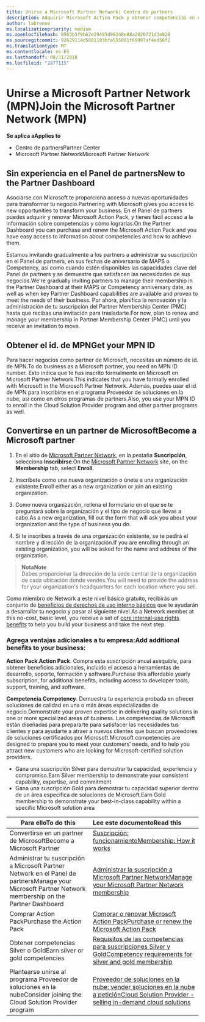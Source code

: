 ```yaml
---
title: Unirse a Microsoft Partner Network| Centro de partners
description: Adquirir Microsoft Action Pack y obtener competencias en el Centro de partners
author: labrenne
ms.localizationpriority: medium
ms.openlocfilehash: 0983b5f9b62e29495d98248e88a2820721d3e828
ms.sourcegitcommit: 92629114d5081103bfe555081f69997af4ed56f2
ms.translationtype: MT
ms.contentlocale: es-ES
ms.lasthandoff: 08/31/2018
ms.locfileid: "2877115"
---
```

# <a name="join-the-microsoft-partner-network-mpn"></a><span data-ttu-id="4d36e-103">Unirse a Microsoft Partner Network (MPN)</span><span class="sxs-lookup"><span data-stu-id="4d36e-103">Join the Microsoft Partner Network (MPN)</span></span>

**<span data-ttu-id="4d36e-104">Se aplica a</span><span class="sxs-lookup"><span data-stu-id="4d36e-104">Applies to</span></span>**

-  <span data-ttu-id="4d36e-105">Centro de partners</span><span class="sxs-lookup"><span data-stu-id="4d36e-105">Partner Center</span></span>
-  <span data-ttu-id="4d36e-106">Microsoft Partner Network</span><span class="sxs-lookup"><span data-stu-id="4d36e-106">Microsoft Partner Network</span></span>

## <a name="new-to-the-partner-dashboard"></a><span data-ttu-id="4d36e-107">Sin experiencia en el Panel de partners</span><span class="sxs-lookup"><span data-stu-id="4d36e-107">New to the Partner Dashboard</span></span>

 <span data-ttu-id="4d36e-108">Asociarse con Microsoft te proporciona acceso a nuevas oportunidades para transformar tu negocio.</span><span class="sxs-lookup"><span data-stu-id="4d36e-108">Partnering with Microsoft gives you access to new opportunities to transform your business.</span></span> <span data-ttu-id="4d36e-109">En el Panel de partners puedes adquirir y renovar Microsoft Action Pack, y tienes fácil acceso a la información sobre competencias y cómo lograrlas.</span><span class="sxs-lookup"><span data-stu-id="4d36e-109">On the Partner Dashboard you can purchase and renew the Microsoft Action Pack and you have easy access to information about competencies and how to achieve them.</span></span>

 <span data-ttu-id="4d36e-110">Estamos invitando gradualmente a los partners a administrar su suscripción en el Panel de partners, en sus fechas de aniversario de MAPS o Competency, así como cuando estén disponibles las capacidades clave del Panel de partners y se demuestre que satisfacen las necesidades de sus negocios.</span><span class="sxs-lookup"><span data-stu-id="4d36e-110">We're gradually inviting partners to manage their membership in the Partner Dashboard at their MAPS or Competency anniversary date, as well as when key Partner Dashboard capabilities are available and proven to meet the needs of their business.</span></span>  <span data-ttu-id="4d36e-111">Por ahora, planifica la renovación y la administración de tu suscripción del Partner Membership Center (PMC) hasta que recibas una invitación para trasladarte.</span><span class="sxs-lookup"><span data-stu-id="4d36e-111">For now, plan to renew and manage your membership in Partner Membership Center (PMC) until you receive an invitation to move.</span></span>

## <a name="get-your-mpn-id"></a><span data-ttu-id="4d36e-112">Obtener el id. de MPN</span><span class="sxs-lookup"><span data-stu-id="4d36e-112">Get your MPN ID</span></span>

<span data-ttu-id="4d36e-113">Para hacer negocios como partner de Microsoft, necesitas un número de id. de MPN.</span><span class="sxs-lookup"><span data-stu-id="4d36e-113">To do business as a Microsoft partner, you need an MPN ID number.</span></span> <span data-ttu-id="4d36e-114">Esto indica que te has inscrito formalmente en Microsoft en Microsoft Partner Network.</span><span class="sxs-lookup"><span data-stu-id="4d36e-114">This indicates that you have formally enrolled with Microsoft in the Microsoft Partner Network.</span></span> <span data-ttu-id="4d36e-115">Además, puedes usar el id. de MPN para inscribirte en el programa Proveedor de soluciones en la nube, así como en otros programas de partners.</span><span class="sxs-lookup"><span data-stu-id="4d36e-115">Also, you use your MPN ID to enroll in the Cloud Solution Provider program and other partner programs as well.</span></span>  

## <a name="become-a-microsoft-partner"></a><span data-ttu-id="4d36e-116">Convertirse en un partner de Microsoft</span><span class="sxs-lookup"><span data-stu-id="4d36e-116">Become a Microsoft partner</span></span>

1.  <span data-ttu-id="4d36e-117">En el sitio de [Microsoft Partner Network](https://partner.microsoft.com/en-us/membership), en la pestaña **Suscripción**, selecciona **Inscribirse**.</span><span class="sxs-lookup"><span data-stu-id="4d36e-117">On the [Microsoft Partner Network](https://partner.microsoft.com/en-us/membership) site, on the **Membership** tab, select **Enroll**.</span></span> 

2.  <span data-ttu-id="4d36e-118">Inscríbete como una nueva organización o únete a una organización existente.</span><span class="sxs-lookup"><span data-stu-id="4d36e-118">Enroll either as a new organization or join an existing organization.</span></span>

3.  <span data-ttu-id="4d36e-119">Como nueva organización, rellena el formulario en el que se te preguntará sobre la organización y el tipo de negocio que llevas a cabo.</span><span class="sxs-lookup"><span data-stu-id="4d36e-119">As a new organization, fill out the form that will ask you about your organization and the type of business you do.</span></span>

4.  <span data-ttu-id="4d36e-120">Si te inscribes a través de una organización existente, se te pedirá el nombre y dirección de la organización.</span><span class="sxs-lookup"><span data-stu-id="4d36e-120">If you are enrolling through an existing organization, you will be asked for the name and address of the organization.</span></span>

>**<span data-ttu-id="4d36e-121">Nota</span><span class="sxs-lookup"><span data-stu-id="4d36e-121">Note</span></span>**<br> <span data-ttu-id="4d36e-122">Debes proporcionar la dirección de la sede central de la organización de cada ubicación donde vendes.</span><span class="sxs-lookup"><span data-stu-id="4d36e-122">You will need to provide the address for your organization's headquarters for each location where you sell.</span></span>

<span data-ttu-id="4d36e-123">Como miembro de Network a este nivel básico gratuito, recibirás un conjunto de [beneficios de derechos de uso interno básicos](https://partner.microsoft.com/membership/core-benefits) que te ayudarán a desarrollar tu negocio y pasar al siguiente nivel.</span><span class="sxs-lookup"><span data-stu-id="4d36e-123">As a Network member at this no-cost, basic level, you receive a set of [core internal-use rights benefits](https://partner.microsoft.com/membership/core-benefits) to help you build your business and take the next step.</span></span> 

### <a name="add-additional-benefits-to-your-business"></a><span data-ttu-id="4d36e-124">Agrega ventajas adicionales a tu empresa:</span><span class="sxs-lookup"><span data-stu-id="4d36e-124">Add additional benefits to your business:</span></span> 

<span data-ttu-id="4d36e-125">**Action Pack**.</span><span class="sxs-lookup"><span data-stu-id="4d36e-125">**Action Pack**.</span></span> <span data-ttu-id="4d36e-126">Compra esta suscripción anual asequible, para obtener beneficios adicionales, incluido el acceso a herramientas de desarrollo, soporte, formación y software.</span><span class="sxs-lookup"><span data-stu-id="4d36e-126">Purchase this affordable yearly subscription, for additional benefits, including access to developer tools, support, training, and software.</span></span>

<span data-ttu-id="4d36e-127">**Competencia**.</span><span class="sxs-lookup"><span data-stu-id="4d36e-127">**Competency**.</span></span> <span data-ttu-id="4d36e-128">Demuestra tu experiencia probada en ofrecer soluciones de calidad en una o más áreas especializadas de negocio.</span><span class="sxs-lookup"><span data-stu-id="4d36e-128">Demonstrate your proven expertise in delivering quality solutions in one or more specialized areas of business.</span></span> <span data-ttu-id="4d36e-129">Las competencias de Microsoft están diseñadas para prepararte para satisfacer las necesidades tus clientes y para ayudarte a atraer a nuevos clientes que buscan proveedores de soluciones certificados por Microsoft.</span><span class="sxs-lookup"><span data-stu-id="4d36e-129">Microsoft competencies are designed to prepare you to meet your customers’ needs, and to help you attract new customers who are looking for Microsoft-certified solution providers.</span></span> 

- <span data-ttu-id="4d36e-130">Gana una suscripción Silver para demostrar tu capacidad, experiencia y compromiso.</span><span class="sxs-lookup"><span data-stu-id="4d36e-130">Earn Silver membership to demonstrate your consistent capability, expertise, and commitment</span></span>
- <span data-ttu-id="4d36e-131">Gana una suscripción Gold para demostrar tu capacidad superior dentro de un área específica de soluciones de Microsoft.</span><span class="sxs-lookup"><span data-stu-id="4d36e-131">Earn Gold membership to demonstrate your best-in-class capability within a specific Microsoft solution area</span></span>

|**<span data-ttu-id="4d36e-132">Para ello</span><span class="sxs-lookup"><span data-stu-id="4d36e-132">To do this</span></span>**   |**<span data-ttu-id="4d36e-133">Lee este documento</span><span class="sxs-lookup"><span data-stu-id="4d36e-133">Read this</span></span>**   |
|------------------|:---------------|
|<span data-ttu-id="4d36e-134">Convertirse en un partner de Microsoft</span><span class="sxs-lookup"><span data-stu-id="4d36e-134">Become a Microsoft Partner</span></span>|[<span data-ttu-id="4d36e-135">Suscripción: funcionamiento</span><span class="sxs-lookup"><span data-stu-id="4d36e-135">Membership: How it works</span></span>](https://partner.microsoft.com/membership/how-it-works)|
<span data-ttu-id="4d36e-136">Administrar tu suscripción a Microsoft Partner Network en el Panel de partners</span><span class="sxs-lookup"><span data-stu-id="4d36e-136">Manage your Microsoft Partner Network membership on the Partner Dashboard</span></span>   |[<span data-ttu-id="4d36e-137">Administrar la suscripción a Microsoft Partner Network</span><span class="sxs-lookup"><span data-stu-id="4d36e-137">Manage your Microsoft Partner Network membership</span></span>](mpn-overview.md)
|<span data-ttu-id="4d36e-138">Comprar Action Pack</span><span class="sxs-lookup"><span data-stu-id="4d36e-138">Purchase the Action Pack</span></span>   |[<span data-ttu-id="4d36e-139">Comprar o renovar Microsoft Action Pack</span><span class="sxs-lookup"><span data-stu-id="4d36e-139">Purchase or renew the Microsoft Action Pack</span></span>](https://msdn.microsoft.com/partner-center/mpn-get-action-pack)|
|<span data-ttu-id="4d36e-140">Obtener competencias Silver o Gold</span><span class="sxs-lookup"><span data-stu-id="4d36e-140">Earn silver or gold competencies</span></span>   |[<span data-ttu-id="4d36e-141">Requisitos de las competencias para suscripciones Silver y Gold</span><span class="sxs-lookup"><span data-stu-id="4d36e-141">Competency requirements for silver and gold membership</span></span>](https://msdn.microsoft.com/en-us/partner-center/learn-about-competencies)|
|<span data-ttu-id="4d36e-142">Plantearse unirse al programa Proveedor de soluciones en la nube</span><span class="sxs-lookup"><span data-stu-id="4d36e-142">Consider joining the Cloud Solution Provider program</span></span>|[<span data-ttu-id="4d36e-143">Proveedor de soluciones en la nube: vender soluciones en la nube a petición</span><span class="sxs-lookup"><span data-stu-id="4d36e-143">Cloud Solution Provider - selling in-demand cloud solutions</span></span>](csp-overview.md)|
